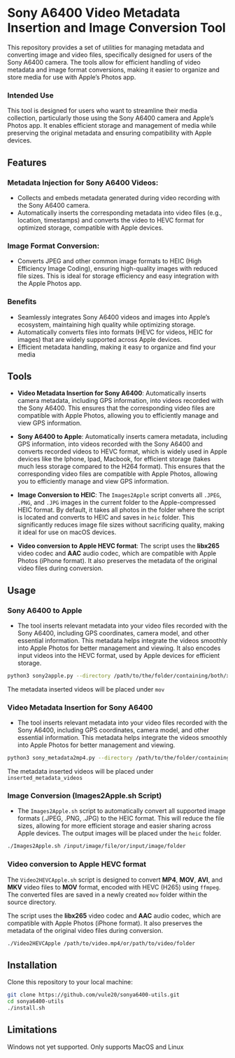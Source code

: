 # Sony A6400 Video Metadata Insertion and Image Conversion Tool

This repository provides a set of utilities for managing metadata and converting image and video files, specifically designed for users of the Sony A6400 camera. The tools allow for efficient handling of video metadata and image format conversions, making it easier to organize and store media for use with Apple’s Photos app.

### Intended Use

This tool is designed for users who want to streamline their media collection, particularly those using the Sony A6400 camera and Apple’s Photos app. It enables efficient storage and management of media while preserving the original metadata and ensuring compatibility with Apple devices.

## Features

### Metadata Injection for Sony A6400 Videos:

- Collects and embeds metadata generated during video recording with the Sony A6400 camera.
- Automatically inserts the corresponding metadata into video files (e.g., location, timestamps) and converts the video to HEVC format for optimized storage, compatible with Apple devices.

### Image Format Conversion:

- Converts JPEG and other common image formats to HEIC (High Efficiency Image Coding), ensuring high-quality images with reduced file sizes. This is ideal for storage efficiency and easy integration with the Apple Photos app.

### Benefits

- Seamlessly integrates Sony A6400 videos and images into Apple’s ecosystem, maintaining high quality while optimizing storage.
- Automatically converts files into formats (HEVC for videos, HEIC for images) that are widely supported across Apple devices.
- Efficient metadata handling, making it easy to organize and find your media

## Tools

- **Video Metadata Insertion for Sony A6400**: Automatically inserts camera metadata, including GPS information, into videos recorded with the Sony A6400. This ensures that the corresponding video files are compatible with Apple Photos, allowing you to efficiently manage and view GPS information.

- **Sony A6400 to Apple**: Automatically inserts camera metadata, including GPS information, into videos recorded with the Sony A6400 and converts recorded videos to HEVC format, which is widely used in Apple devices like the Iphone, Ipad, Macbook, for efficient storage (takes much less storage compared to the H264 format). This ensures that the corresponding video files are compatible with Apple Photos, allowing you to efficiently manage and view GPS information.

- **Image Conversion to HEIC**: The `Images2Apple` script converts all `.JPEG`, `.PNG`, and `.JPG` images in the current folder to the Apple-compressed HEIC format. By default, it takes all photos in the folder where the script is located and converts to HEIC and saves in `heic` folder. This significantly reduces image file sizes without sacrificing quality, making it ideal for use on macOS devices.

- **Video conversion to Apple HEVC format**: The script uses the **libx265** video codec and **AAC** audio codec, which are compatible with Apple Photos (iPhone format). It also preserves the metadata of the original video files during conversion.

## Usage

### Sony A6400 to Apple

- The tool inserts relevant metadata into your video files recorded with the Sony A6400, including GPS coordinates, camera model, and other essential information. This metadata helps integrate the videos smoothly into Apple Photos for better management and viewing. It also encodes input videos into the HEVC format, used by Apple devices for efficient storage.

```bash
python3 sony2apple.py --directory /path/to/the/folder/containing/both/xml/and/mp4/files
```

The metadata inserted videos will be placed under `mov`

### Video Metadata Insertion for Sony A6400

- The tool inserts relevant metadata into your video files recorded with the Sony A6400, including GPS coordinates, camera model, and other essential information. This metadata helps integrate the videos smoothly into Apple Photos for better management and viewing.

```bash
python3 sony_metadata2mp4.py --directory /path/to/the/folder/containing/both/xml/and/mp4/files
```

The metadata inserted videos will be placed under `inserted_metadata_videos`

### Image Conversion (Images2Apple.sh Script)

- The `Images2Apple.sh` script to automatically convert all supported image formats (.JPEG, .PNG, .JPG) to the HEIC format. This will reduce the file sizes, allowing for more efficient storage and easier sharing across Apple devices. The output images will be placed under the `heic` folder.

```bash
./Images2Apple.sh /input/image/file/or/input/image/folder
```

### Video conversion to Apple HEVC format

The `Video2HEVCApple.sh` script is designed to convert **MP4**, **MOV**, **AVI**, and **MKV** video files to **MOV** format, encoded with HEVC (H265) using `ffmpeg`. The converted files are saved in a newly created `mov` folder within the source directory.

The script uses the **libx265** video codec and **AAC** audio codec, which are compatible with Apple Photos (iPhone format). It also preserves the metadata of the original video files during conversion.

```bash
./Video2HEVCApple /path/to/video.mp4/or/path/to/video/folder
```

## Installation

Clone this repository to your local machine:

```bash
git clone https://github.com/vule20/sonya6400-utils.git
cd sonya6400-utils
./install.sh
```

## Limitations

Windows not yet supported. Only supports MacOS and Linux
